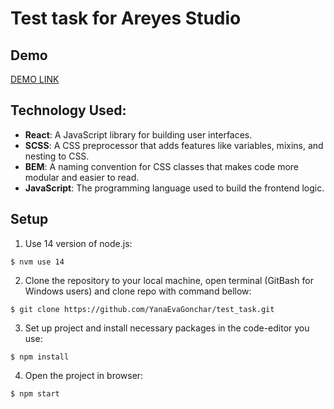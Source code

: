 # Test task for Areyes Studio

## Demo
[DEMO LINK]( https://yanaevagonchar.github.io/test_task/)

## Technology Used:
- **React**: A JavaScript library for building user interfaces.
- **SCSS**: A CSS preprocessor that adds features like variables, mixins, and nesting to CSS.
- **BEM**: A naming convention for CSS classes that makes code more modular and easier to read.
- **JavaScript**: The programming language used to build the frontend logic.

## Setup

1. Use 14 version of node.js:
```
$ nvm use 14
```
2. Clone the repository to your local machine, open terminal (GitBash for Windows users) and clone repo with command bellow:
```
$ git clone https://github.com/YanaEvaGonchar/test_task.git
```
3. Set up project and install necessary packages in the code-editor you use:
```
$ npm install
```
4. Open the project in browser:
```
$ npm start
```

